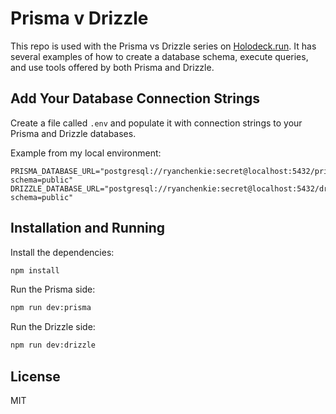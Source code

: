 # Prisma v Drizzle

This repo is used with the Prisma vs Drizzle series on [Holodeck.run](https://holodeck.run). It has several examples of how to create a database schema, execute queries, and use tools offered by both Prisma and Drizzle.

## Add Your Database Connection Strings

Create a file called `.env` and populate it with connection strings to your Prisma and Drizzle databases.

Example from my local environment:

```.env
PRISMA_DATABASE_URL="postgresql://ryanchenkie:secret@localhost:5432/prisma_db?schema=public"
DRIZZLE_DATABASE_URL="postgresql://ryanchenkie:secret@localhost:5432/drizzle_db?schema=public"
```

## Installation and Running

Install the dependencies:

```bash
npm install
```

Run the Prisma side:

```bash
npm run dev:prisma
```

Run the Drizzle side:

```bash
npm run dev:drizzle
```

## License

MIT
